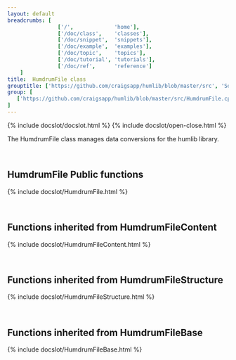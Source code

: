 ```yaml
---
layout: default
breadcrumbs: [
                ['/',             'home'],
                ['/doc/class',    'classes'],
                ['/doc/snippet',  'snippets'],
                ['/doc/example',  'examples'],
                ['/doc/topic',    'topics'],
                ['/doc/tutorial', 'tutorials'],
                ['/doc/ref',      'reference']
	]
title:  HumdrumFile class
grouptitle: ['https://github.com/craigsapp/humlib/blob/master/src', 'Source Code']
group: [
   ['https://github.com/craigsapp/humlib/blob/master/src/HumdrumFile.cpp', 'HumdrumFile.cpp'],
]
---
```


{% include docslot/docslot.html %}
{% include docslot/open-close.html %}

The HumdrumFile class manages data conversions for the humlib library.

&nbsp;

HumdrumFile Public functions
----------------------------

{% include docslot/HumdrumFile.html %}

&nbsp;

Functions inherited from <span class="class-link">HumdrumFileContent</span>
---------------------------------------------------------------

{% include docslot/HumdrumFileContent.html %}

&nbsp;

Functions inherited from <span class="class-link">HumdrumFileStructure</span>
---------------------------------------------------------------

{% include docslot/HumdrumFileStructure.html %}

&nbsp;

Functions inherited from <span class="class-link">HumdrumFileBase</span>
---------------------------------------------------------------

{% include docslot/HumdrumFileBase.html %}




